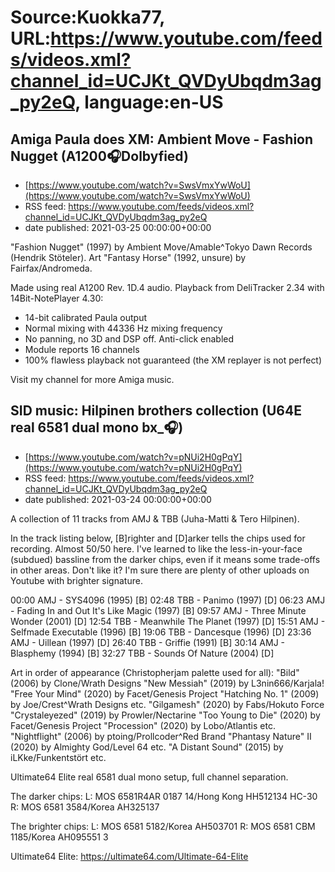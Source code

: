# Source:Kuokka77, URL:https://www.youtube.com/feeds/videos.xml?channel_id=UCJKt_QVDyUbqdm3ag_py2eQ, language:en-US

## Amiga Paula does XM: Ambient Move - Fashion Nugget (A1200🎧Dolbyfied)
 - [https://www.youtube.com/watch?v=SwsVmxYwWoU](https://www.youtube.com/watch?v=SwsVmxYwWoU)
 - RSS feed: https://www.youtube.com/feeds/videos.xml?channel_id=UCJKt_QVDyUbqdm3ag_py2eQ
 - date published: 2021-03-25 00:00:00+00:00

"Fashion Nugget" (1997) by Ambient Move/Amable^Tokyo Dawn Records (Hendrik Stöteler). Art "Fantasy Horse" (1992, unsure) by Fairfax/Andromeda.

Made using real A1200 Rev. 1D.4 audio. Playback from DeliTracker 2.34 with 14Bit-NotePlayer 4.30:
- 14-bit calibrated Paula output
- Normal mixing with 44336 Hz mixing frequency
- No panning, no 3D and DSP off. Anti-click enabled
- Module reports 16 channels
- 100% flawless playback not guaranteed (the XM replayer is not perfect)

Visit my channel for more Amiga music.

## SID music: Hilpinen brothers collection (U64E real 6581 dual mono bx_🎧)
 - [https://www.youtube.com/watch?v=pNUi2H0gPqY](https://www.youtube.com/watch?v=pNUi2H0gPqY)
 - RSS feed: https://www.youtube.com/feeds/videos.xml?channel_id=UCJKt_QVDyUbqdm3ag_py2eQ
 - date published: 2021-03-24 00:00:00+00:00

A collection of 11 tracks from AMJ & TBB (Juha-Matti & Tero Hilpinen).

In the track listing below, [B]righter and [D]arker tells the chips used for recording. Almost 50/50 here. I've learned to like the less-in-your-face (subdued) bassline from the darker chips, even if it means some trade-offs in other areas. Don't like it? I'm sure there are plenty of other uploads on Youtube with brighter signature.

00:00 AMJ - SYS4096 (1995) [B]
02:48 TBB - Panimo (1997) [D]
06:23 AMJ - Fading In and Out It's Like Magic (1997) [B]
09:57 AMJ - Three Minute Wonder (2001) [D]
12:54 TBB - Meanwhile The Planet (1997) [D]
15:51 AMJ - Selfmade Executable (1996) [B]
19:06 TBB - Dancesque (1996) [D]
23:36 AMJ - Uillean (1997) [D]
26:40 TBB - Griffie (1991) [B]
30:14 AMJ - Blasphemy (1994) [B]
32:27 TBB - Sounds Of Nature (2004) [D]

Art in order of appearance (Christopherjam palette used for all):
"Bild" (2006) by Clone/Wrath Designs
"New Messiah" (2019) by L3nin666/Karjala!
"Free Your Mind" (2020) by Facet/Genesis Project
"Hatching No. 1" (2009) by Joe/Crest^Wrath Designs etc.
"Gilgamesh" (2020) by Fabs/Hokuto Force
"Crystaleyezed" (2019) by Prowler/Nectarine
"Too Young to Die" (2020) by Facet/Genesis Project
"Procession" (2020) by Lobo/Atlantis etc.
"Nightflight" (2006) by ptoing/Prollcoder^Red Brand
"Phantasy Nature" II (2020) by Almighty God/Level 64 etc.
"A Distant Sound" (2015) by iLKke/Funkentstört etc.

Ultimate64 Elite real 6581 dual mono setup, full channel separation.

The darker chips:
L: MOS 6581R4AR 0187 14/Hong Kong HH512134 HC-30
R: MOS 6581 3584/Korea AH325137

The brighter chips:
L: MOS 6581 5182/Korea AH503701
R: MOS 6581 CBM 1185/Korea AH095551 3

Ultimate64 Elite:
https://ultimate64.com/Ultimate-64-Elite

